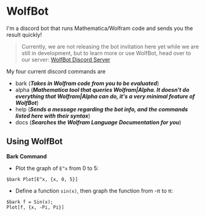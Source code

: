 # WolfBot
I'm a discord bot that runs Mathematica/Wolfram code and sends you the result quickly!

> Currently, we are not releasing the bot invitation here yet while we are still in development, but to learn more or use WolfBot, head over to our server: [WolfBot Discord Server](discord.gg/eyd376A)

My four current discord commands are
- bark (***Takes in Wolfram code from you to be evaluated***)
- alpha (***Mathematica tool that queries Wolfram|Alpha. It doesn't do everything that Wolfram|Alpha can do, it's a very minimal feature of WolfBot***)
- help (***Sends a message regarding the bot info, and the commands listed here with their syntax***)
- docs (***Searches the Wolfram Language Documentation for you***)

## Using WolfBot
__**Bark Command**__
- Plot the graph of `E^x` from 0 to 5:
```
$bark Plot[E^x, {x, 0, 5}]
```
- Define a function `sin(x)`, then graph the function from -π to π:
 ```
 $bark f = Sin(x);
Plot[f, {x, -Pi, Pi}]
```
